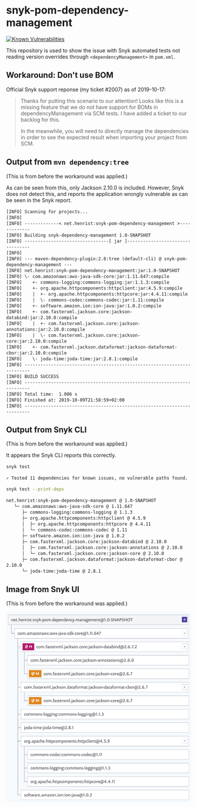 # snyk-pom-dependency-management

[![Known Vulnerabilities](https://snyk.io/test/github/henrist/snyk-pom-dependency-management/badge.svg)](https://snyk.io/test/github/henrist/snyk-pom-dependency-management)

This repository is used to show the issue with Snyk
automated tests not reading version overrides through
`<dependencyManagement>` in `pom.xml`.

## Workaround: Don't use BOM

Official Snyk support reponse (my ticket #2007) as of 2019-10-17:

> Thanks for putting this scenario to our attention! Looks like
> this is a missing feature that we do not have support for BOMs in
> dependencyManagement via SCM tests. I have added a ticket to our
> backlog for this.
>
> In the meanwhile, you will need to directly manage the dependencies
> in order to see the expected result when importing your project from SCM.

## Output from `mvn dependency:tree`

(This is from before the workaround was applied.)

As can be seen from this, only Jackson 2.10.0 is included.
However, Snyk does not detect this, and reports the application
wrongly vulnerable as can be seen in the Snyk report.

```text
[INFO] Scanning for projects...
[INFO]
[INFO] -------------< net.henrist:snyk-pom-dependency-management >-------------
[INFO] Building snyk-dependency-management 1.0-SNAPSHOT
[INFO] --------------------------------[ jar ]---------------------------------
[INFO]
[INFO] --- maven-dependency-plugin:2.8:tree (default-cli) @ snyk-pom-dependency-management ---
[INFO] net.henrist:snyk-pom-dependency-management:jar:1.0-SNAPSHOT
[INFO] \- com.amazonaws:aws-java-sdk-core:jar:1.11.647:compile
[INFO]    +- commons-logging:commons-logging:jar:1.1.3:compile
[INFO]    +- org.apache.httpcomponents:httpclient:jar:4.5.9:compile
[INFO]    |  +- org.apache.httpcomponents:httpcore:jar:4.4.11:compile
[INFO]    |  \- commons-codec:commons-codec:jar:1.11:compile
[INFO]    +- software.amazon.ion:ion-java:jar:1.0.2:compile
[INFO]    +- com.fasterxml.jackson.core:jackson-databind:jar:2.10.0:compile
[INFO]    |  +- com.fasterxml.jackson.core:jackson-annotations:jar:2.10.0:compile
[INFO]    |  \- com.fasterxml.jackson.core:jackson-core:jar:2.10.0:compile
[INFO]    +- com.fasterxml.jackson.dataformat:jackson-dataformat-cbor:jar:2.10.0:compile
[INFO]    \- joda-time:joda-time:jar:2.8.1:compile
[INFO] ------------------------------------------------------------------------
[INFO] BUILD SUCCESS
[INFO] ------------------------------------------------------------------------
[INFO] Total time:  1.006 s
[INFO] Finished at: 2019-10-09T21:58:59+02:00
[INFO] ------------------------------------------------------------------------
```

## Output from Snyk CLI

(This is from before the workaround was applied.)

It appears the Snyk CLI reports this correctly.

```bash
snyk test
```

```text
✓ Tested 11 dependencies for known issues, no vulnerable paths found.
```

```bash
snyk test --print-deps
```

```text
net.henrist:snyk-pom-dependency-management @ 1.0-SNAPSHOT
   └─ com.amazonaws:aws-java-sdk-core @ 1.11.647
      ├─ commons-logging:commons-logging @ 1.1.3
      ├─ org.apache.httpcomponents:httpclient @ 4.5.9
      │  ├─ org.apache.httpcomponents:httpcore @ 4.4.11
      │  └─ commons-codec:commons-codec @ 1.11
      ├─ software.amazon.ion:ion-java @ 1.0.2
      ├─ com.fasterxml.jackson.core:jackson-databind @ 2.10.0
      │  ├─ com.fasterxml.jackson.core:jackson-annotations @ 2.10.0
      │  └─ com.fasterxml.jackson.core:jackson-core @ 2.10.0
      ├─ com.fasterxml.jackson.dataformat:jackson-dataformat-cbor @ 2.10.0
      └─ joda-time:joda-time @ 2.8.1
```

## Image from Snyk UI

(This is from before the workaround was applied.)

![Snyk UI](snyk-ui-dependency-tree.png)
